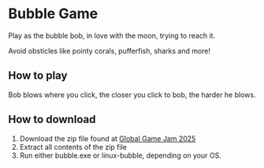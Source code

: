 # Bubble Game

Play as the bubble bob, in love with the moon, trying to reach it.

Avoid obsticles like pointy corals, pufferfish, sharks and more!

## How to play
Bob blows where you click, the closer you click to bob, the harder he blows.

## How to download

1. Download the zip file found at [Global Game Jam 2025](https://globalgamejam.org/games/2025/moon-and-back-6)
2. Extract all contents of the zip file
3. Run either bubble.exe or linux-bubble, depending on your OS.
